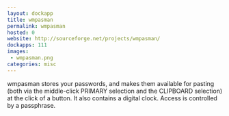 ```yaml
---
layout: dockapp
title: wmpasman
permalink: wmpasman
hosted: 0
website: http://sourceforge.net/projects/wmpasman/
dockapps: 111
images:
 - wmpasman.png
categories: misc
---
```

wmpasman stores your passwords, and makes them available for pasting (both via
the middle-click PRIMARY selection and the CLIPBOARD selection) at the click of
a button. It also contains a digital clock. Access is controlled by a
passphrase.
